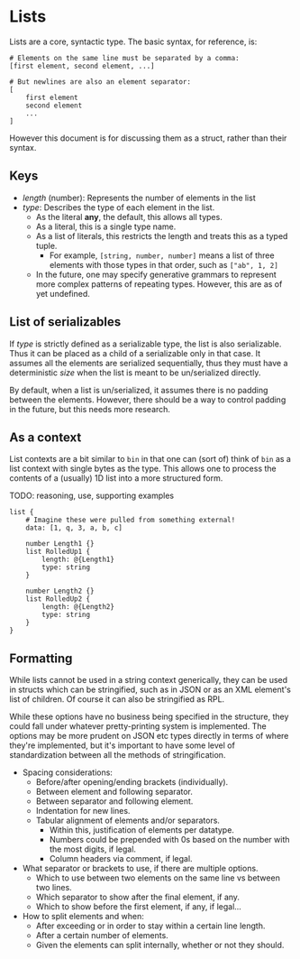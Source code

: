 # Lists #

Lists are a core, syntactic type. The basic syntax, for reference, is:

```rpl
# Elements on the same line must be separated by a comma:
[first element, second element, ...]

# But newlines are also an element separator:
[
    first element
    second element
    ...
]
```

However this document is for discussing them as a struct, rather than their syntax.


## Keys ##

* *length* (number): Represents the number of elements in the list
* *type*: Describes the type of each element in the list.
  - As the literal **any**, the default, this allows all types.
  - As a literal, this is a single type name.
  - As a list of literals, this restricts the length and treats this as a typed tuple.
    + For example, `[string, number, number]` means a list of three elements with those types in that order, such as `["ab", 1, 2]`
  - In the future, one may specify generative grammars to represent more complex patterns of repeating types. However, this are as of yet undefined.


## List of serializables ##

If *type* is strictly defined as a serializable type, the list is also serializable. Thus it can be placed as a child of a serializable only in that case. It assumes all the elements are serialized sequentially, thus they must have a deterministic *size* when the list is meant to be un/serialized directly.

By default, when a list is un/serialized, it assumes there is no padding between the elements. However, there should be a way to control padding in the future, but this needs more research.


## As a context ##

List contexts are a bit similar to `bin` in that one can (sort of) think of `bin` as a list context with single bytes as the type. This allows one to process the contents of a (usually) 1D list into a more structured form.

TODO: reasoning, use, supporting examples

```rpl
list {
    # Imagine these were pulled from something external!
    data: [1, q, 3, a, b, c]

    number Length1 {}
    list RolledUp1 {
        length: @{Length1}
        type: string
    }

    number Length2 {}
    list RolledUp2 {
        length: @{Length2}
        type: string
    }
}
```


## Formatting ##

While lists cannot be used in a string context generically, they can be used in structs which can be stringified, such as in JSON or as an XML element's list of children. Of course it can also be stringified as RPL.

While these options have no business being specified in the structure, they could fall under whatever pretty-printing system is implemented. The options may be more prudent on JSON etc types directly in terms of where they're implemented, but it's important to have some level of standardization between all the methods of stringification.

* Spacing considerations:
  - Before/after opening/ending brackets (individually).
  - Between element and following separator.
  - Between separator and following element.
  - Indentation for new lines.
  - Tabular alignment of elements and/or separators.
    + Within this, justification of elements per datatype.
    + Numbers could be prepended with 0s based on the number with the most digits, if legal.
    + Column headers via comment, if legal.
* What separator or brackets to use, if there are multiple options.
  - Which to use between two elements on the same line vs between two lines.
  - Which separator to show after the final element, if any.
  - Which to show before the first element, if any, if legal...
* How to split elements and when:
  - After exceeding or in order to stay within a certain line length.
  - After a certain number of elements.
  - Given the elements can split internally, whether or not they should.
